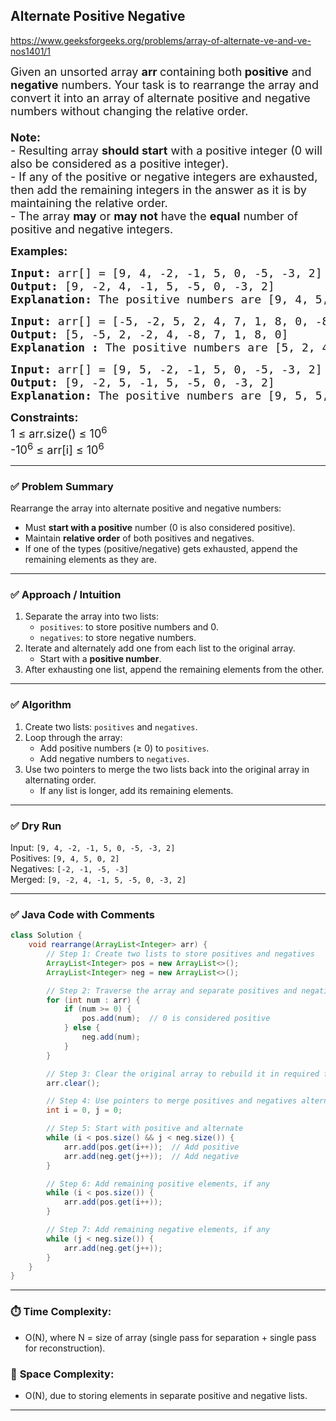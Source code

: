 ## Alternate Positive Negative


https://www.geeksforgeeks.org/problems/array-of-alternate-ve-and-ve-nos1401/1

<div class="problems_problem_content__Xm_eO"><p><span style="font-size: 18px;">Given an unsorted array <strong>arr </strong>containing<strong> </strong>both<strong> </strong><strong>positive</strong> and <strong>negative</strong> numbers. Your task is to rearrange the array and convert it into an array of alternate positive and negative numbers without changing the relative order.<br><br></span><span style="font-size: 18px;"><strong>Note: <br></strong></span><span style="font-size: 18px;">- Resulting array <strong>should start</strong> with a positive integer (0 will also be considered as a positive integer). <br></span><span style="font-size: 18px;">- If any of the positive or negative integers are exhausted, then add the remaining integers in the answer as it is by maintaining the relative order.<br>- The array <strong>may</strong> or <strong>may not</strong> have the <strong>equal</strong> number of positive and negative integers.</span></p>
<p><span style="font-size: 18px;"><strong>Examples:</strong></span></p>
<pre><span style="font-size: 18px;"><strong>Input: </strong>arr[] = [9, 4, -2, -1, 5, 0, -5, -3, 2]
<strong>Output: </strong>[9, -2, 4, -1, 5, -5, 0, -3, 2]
<strong>Explanation: </strong>The positive numbers are [9, 4, 5, 0, 2] and the negative integers are [-2, -1, -5, -3]. Since, we need to start with the positive integer first and then negative integer and so on (by maintaining the relative order as well), hence we will take 9 from the positive set of elements and then -2 after that 4 and then -1 and so on.
</span></pre>
<pre><span style="font-size: 18px;"><strong>Input: </strong>arr[] = [-5, -2, 5, 2, 4, 7, 1, 8, 0, -8]
<strong>Output: </strong>[5, -5, 2, -2, 4, -8, 7, 1, 8, 0]
<strong>Explanation : </strong>The positive numbers are [5, 2, 4, 7, 1, 8, 0] and the negative integers are [-5,-2,-8]. According to the given conditions we will start from the positive integer 5 and then -5 and so on. After reaching -8 there are no negative elements left, so according to the given rule, we will add the remaining elements (in this case positive elements are remaining) as it in by maintaining the relative order.</span></pre>
<pre><span style="font-size: 18px;"><strong>Input: </strong>arr[] = [9, 5, -2, -1, 5, 0, -5, -3, 2]
<strong>Output: </strong>[9, -2, 5, -1, 5, -5, 0, -3, 2]
<strong>Explanation: </strong>The positive numbers are [9, 5, 5, 0, 2] and the negative integers are [-2, -1, -5, -3]. Since, we need to start with the positive integer first and then negative integer and so on (by maintaining the relative order as well), hence we will take 9 from the positive set of elements and then -2 after that 5 and then -1 and so on.</span></pre>
<p><span style="font-size: 18px;"><strong>Constraints:</strong><br>1 ≤ arr.size() ≤ 10<sup>6</sup><br>-10<sup>6</sup> ≤ arr[i] ≤ 10<sup>6</sup></span></p></div>


---

### ✅ **Problem Summary**
Rearrange the array into alternate positive and negative numbers:
- Must **start with a positive** number (0 is also considered positive).
- Maintain **relative order** of both positives and negatives.
- If one of the types (positive/negative) gets exhausted, append the remaining elements as they are.

---

### ✅ **Approach / Intuition**
1. Separate the array into two lists:
   - `positives`: to store positive numbers and 0.
   - `negatives`: to store negative numbers.
2. Iterate and alternately add one from each list to the original array.
   - Start with a **positive number**.
3. After exhausting one list, append the remaining elements from the other.

---

### ✅ **Algorithm**
1. Create two lists: `positives` and `negatives`.
2. Loop through the array:
   - Add positive numbers (≥ 0) to `positives`.
   - Add negative numbers to `negatives`.
3. Use two pointers to merge the two lists back into the original array in alternating order.
   - If any list is longer, add its remaining elements.

---

### ✅ **Dry Run**
Input: `[9, 4, -2, -1, 5, 0, -5, -3, 2]`  
Positives: `[9, 4, 5, 0, 2]`  
Negatives: `[-2, -1, -5, -3]`  
Merged: `[9, -2, 4, -1, 5, -5, 0, -3, 2]`

---

### ✅ **Java Code with Comments**

```java
class Solution {
    void rearrange(ArrayList<Integer> arr) {
        // Step 1: Create two lists to store positives and negatives
        ArrayList<Integer> pos = new ArrayList<>();
        ArrayList<Integer> neg = new ArrayList<>();

        // Step 2: Traverse the array and separate positives and negatives
        for (int num : arr) {
            if (num >= 0) {
                pos.add(num);  // 0 is considered positive
            } else {
                neg.add(num);
            }
        }

        // Step 3: Clear the original array to rebuild it in required format
        arr.clear();

        // Step 4: Use pointers to merge positives and negatives alternately
        int i = 0, j = 0;

        // Step 5: Start with positive and alternate
        while (i < pos.size() && j < neg.size()) {
            arr.add(pos.get(i++));  // Add positive
            arr.add(neg.get(j++));  // Add negative
        }

        // Step 6: Add remaining positive elements, if any
        while (i < pos.size()) {
            arr.add(pos.get(i++));
        }

        // Step 7: Add remaining negative elements, if any
        while (j < neg.size()) {
            arr.add(neg.get(j++));
        }
    }
}
```

---

### ⏱️ **Time Complexity:**  
- O(N), where N = size of array (single pass for separation + single pass for reconstruction).

### 🧠 **Space Complexity:**  
- O(N), due to storing elements in separate positive and negative lists.

---





























